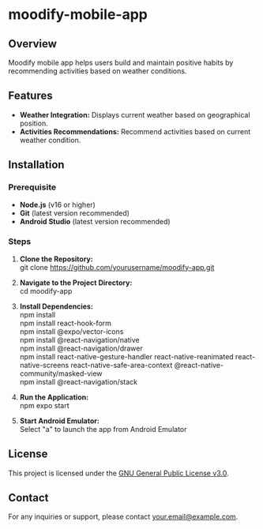 # moodify-mobile-app

## Overview
Moodify mobile app helps users build and maintain positive habits by recommending activities based on weather conditions.

## Features
- **Weather Integration:** Displays current weather based on geographical position.
- **Activities Recommendations:** Recommend activities based on current weather condition.

## Installation
### Prerequisite
- **Node.js** (v16 or higher)
- **Git** (latest version recommended)
- **Android Studio** (latest version recommended)

### Steps
1. **Clone the Repository:**<br>
   git clone https://github.com/yourusername/moodify-app.git

2. **Navigate to the Project Directory:**<br>
   cd moodify-app

3. **Install Dependencies:**<br>
   npm install<br>
   npm install react-hook-form<br>
   npm install @expo/vector-icons<br>
   npm install @react-navigation/native<br>
   npm install @react-navigation/drawer<br>
   npm install react-native-gesture-handler react-native-reanimated react-native-screens react-native-safe-area-context @react-native-community/masked-view<br>
   npm install @react-navigation/stack<br>

4. **Run the Application:**<br>
   npm expo start

5. **Start Android Emulator:**<br>
   Select "a" to launch the app from Android Emulator  

## License
This project is licensed under the [GNU General Public License v3.0](LICENSE).

## Contact
For any inquiries or support, please contact [your.email@example.com](mailto:your.email@example.com).